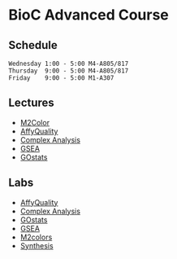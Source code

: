 BioC Advanced Course
====================

Schedule
--------

    Wednesday 1:00 - 5:00 M4-A805/817
    Thursday  9:00 - 5:00 M4-A805/817
    Friday    9:00 - 5:00 M1-A307

Lectures
--------

* [M2Color](Lectures/M2Color/)
* [AffyQuality](Lectures/AffyQuality/)
* [Complex Analysis](Lectures/ComplexAnalysis/)
* [GSEA](Lectures/GSEA/)
* [GOstats](Lectures/GOstats/)

Labs
----

* [AffyQuality](Labs/AffyQuality/)
* [Complex Analysis](Labs/ComplexAnalysis/)
* [GOstats](Labs/GOstats/)
* [GSEA](Labs/GSEA/)
* [M2colors](Labs/M2colors/)
* [Synthesis](Labs/Synthesis/)
